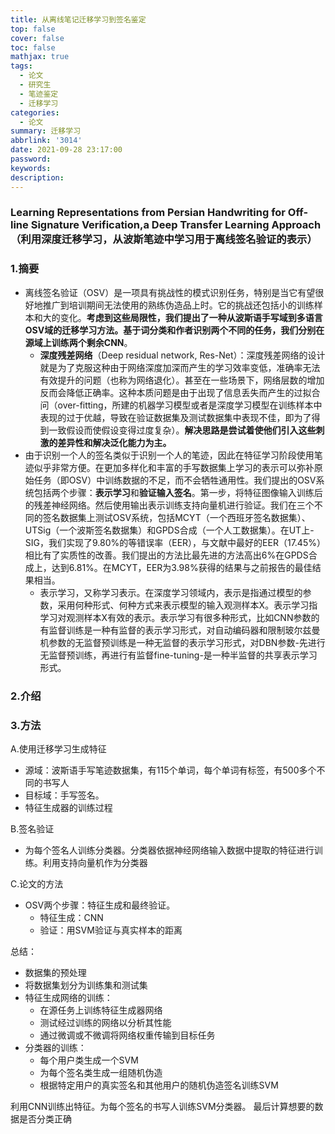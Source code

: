 ```yaml
---
title: 从离线笔记迁移学习到签名鉴定
top: false
cover: false
toc: false
mathjax: true
tags:
  - 论文
  - 研究生
  - 笔迹鉴定
  - 迁移学习
categories:
  - 论文
summary: 迁移学习
abbrlink: '3014'
date: 2021-09-28 23:17:00
password:
keywords:
description:
---
```

### Learning Representations from Persian Handwriting for Off-line Signature Verification,a Deep Transfer Learning Approach（利用深度迁移学习，从波斯笔迹中学习用于离线签名验证的表示）

### 1.摘要

- 离线签名验证（OSV）是一项具有挑战性的模式识别任务，特别是当它有望很好地推广到培训期间无法使用的熟练伪造品上时。它的挑战还包括小的训练样本和大的变化。**考虑到这些局限性，我们提出了一种从波斯语手写域到多语言OSV域的迁移学习方法。**基于词分类和作者识别两个不同的任务，我们分别在源域上训练**两个剩余CNN**。
  - **深度残差网络**（Deep residual network, Res-Net）：深度残差网络的设计就是为了克服这种由于网络深度加深而产生的学习效率变低，准确率无法有效提升的问题（也称为网络退化）。甚至在一些场景下，网络层数的增加反而会降低正确率。这种本质问题是由于出现了信息丢失而产生的过拟合问（over-fitting，所建的机器学习模型或者是深度学习模型在训练样本中表现的过于优越，导致在验证数据集及测试数据集中表现不佳，即为了得到一致假设而使假设变得过度复杂）。**解决思路是尝试着使他们引入这些刺激的差异性和解决泛化能力为主。**
- 由于识别一个人的签名类似于识别一个人的笔迹，因此在特征学习阶段使用笔迹似乎非常方便。在更加多样化和丰富的手写数据集上学习的表示可以弥补原始任务（即OSV）中训练数据的不足，而不会牺牲通用性。我们提出的OSV系统包括两个步骤：**表示学习**和**验证输入签名**。第一步，将特征图像输入训练后的残差神经网络。然后使用输出表示训练支持向量机进行验证。我们在三个不同的签名数据集上测试OSV系统，包括MCYT（一个西班牙签名数据集）、UTSig（一个波斯签名数据集）和GPDS合成（一个人工数据集）。在UT上-SIG，我们实现了9.80%的等错误率（EER），与文献中最好的EER（17.45%）相比有了实质性的改善。我们提出的方法比最先进的方法高出6%在GPDS合成上，达到6.81%。在MCYT，EER为3.98%获得的结果与之前报告的最佳结果相当。
  - 表示学习，又称学习表示。在深度学习领域内，表示是指通过模型的参数，采用何种形式、何种方式来表示模型的输入观测样本X。表示学习指学习对观测样本X有效的表示。表示学习有很多种形式，比如CNN参数的有监督训练是一种有监督的表示学习形式，对自动编码器和限制玻尔兹曼机参数的无监督预训练是一种无监督的表示学习形式，对DBN参数-先进行无监督预训练，再进行有监督fine-tuning-是一种半监督的共享表示学习形式。

### 2.介绍

### 3.方法

A.使用迁移学习生成特征

- 源域：波斯语手写笔迹数据集，有115个单词，每个单词有标签，有500多个不同的书写人
- 目标域：手写签名。
- 特征生成器的训练过程

B.签名验证

- 为每个签名人训练分类器。分类器依据神经网络输入数据中提取的特征进行训练。利用支持向量机作为分类器

C.论文的方法

- OSV两个步骤：特征生成和最终验证。
  - 特征生成：CNN
  - 验证：用SVM验证与真实样本的距离

总结：

- 数据集的预处理
- 将数据集划分为训练集和测试集
- 特征生成网络的训练：
  - 在源任务上训练特征生成器网络
  - 测试经过训练的网络以分析其性能
  - 通过微调或不微调将网络权重传输到目标任务
- 分类器的训练：
  - 每个用户类生成一个SVM
  - 为每个签名类生成一组随机伪造
  - 根据特定用户的真实签名和其他用户的随机伪造签名训练SVM



利用CNN训练出特征。为每个签名的书写人训练SVM分类器。 最后计算想要的数据是否分类正确

